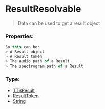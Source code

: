 # ResultResolvable
> Data can be used to get a result object

### Properties:
```js
So this can be:
> A Result object
> A Result token
> The audio path of a Result
> The spectrogram path of a Result
```

### Type:
+ [TTSResult](../class/ttsresult.md)
+ [ResultToken](./resulttoken.md)
+ [String](https://developer.mozilla.org/en-US/docs/Web/JavaScript/Reference/Global_Objects/String)